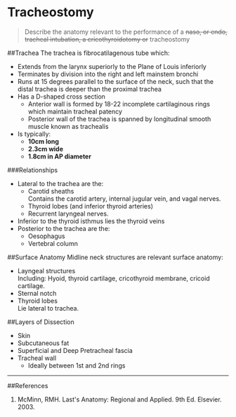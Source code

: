 # Tracheostomy
> Describe the anatomy relevant to the performance of a ~~naso, or endo, tracheal intubation, a cricothyroidotomy or~~ tracheostomy

##Trachea
The trachea is fibrocatilagenous tube which:
* Extends from the larynx superiorly to the Plane of Louis inferiorly
* Terminates by division into the right and left mainstem bronchi
* Runs at 15 degrees parallel to the surface of the neck, such that the distal trachea is deeper than the proximal trachea
* Has a D-shaped cross section  
    * Anterior wall is formed by 18-22 incomplete cartilaginous rings which maintain tracheal patency
    * Posterior wall of the trachea is spanned by longitudinal smooth muscle known as trachealis
* Is typically:
    * **10cm long**
    * **2.3cm wide**
    * **1.8cm in AP diameter**

###Relationships
* Lateral to the trachea are the:
    * Carotid sheaths  
    Contains the carotid artery, internal jugular vein, and vagal nerves.
    * Thyroid lobes (and inferior thyroid arteries)
    * Recurrent laryngeal nerves.
* Inferior to the thyroid isthmus lies the thyroid veins
* Posterior to the trachea are the:
    * Oesophagus
    * Vertebral column

##Surface Anatomy
Midline neck structures are relevant surface anatomy:
* Layngeal structures  
Including: Hyoid, thyroid cartilage, cricothyroid membrane, cricoid cartilage.
* Sternal notch
* Thyroid lobes  
Lie lateral to trachea.

##Layers of Dissection
* Skin
* Subcutaneous fat
* Superficial and Deep Pretracheal fascia
* Tracheal wall
    * Ideally between 1st and 2nd rings

---
##References
1. McMinn, RMH. Last's Anatomy: Regional and Applied. 9th Ed. Elsevier. 2003.
